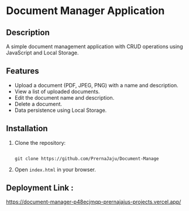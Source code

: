 # Document Manager Application

## Description
A simple document management application with CRUD operations using JavaScript and Local Storage.

## Features
- Upload a document (PDF, JPEG, PNG) with a name and description.
- View a list of uploaded documents.
- Edit the document name and description.
- Delete a document.
- Data persistence using Local Storage.

## Installation
1. Clone the repository:
   ```
   
   git clone https://github.com/PrernaJaju/Document-Manage
   ```
2. Open `index.html` in your browser.

## Deployment Link : 
https://document-manager-p48ecjmqp-prernajajus-projects.vercel.app/
